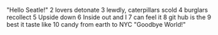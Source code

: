 "Hello Seatle!"
2 lovers detonate
3 lewdly, caterpillars scold
4 burglars recollect
5 Upside down
6 Inside out and I
7 can feel it
8 git hub is the
9 best it taste like
10 candy from earth to NYC
"Goodbye World!"